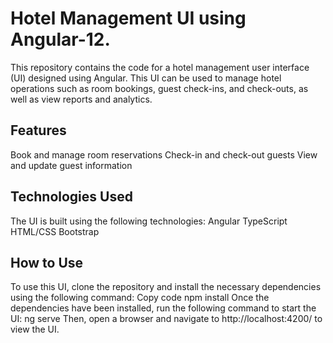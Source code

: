 # Hotel Management UI using Angular-12.

This repository contains the code for a hotel management user interface (UI) designed using Angular. This UI can be used to manage hotel operations such as room bookings, guest check-ins, and check-outs, as well as view reports and analytics.

## Features
Book and manage room reservations
Check-in and check-out guests
View and update guest information

## Technologies Used
The UI is built using the following technologies:
Angular
TypeScript
HTML/CSS
Bootstrap

## How to Use
To use this UI, clone the repository and install the necessary dependencies using the following command:
Copy code
npm install
Once the dependencies have been installed, run the following command to start the UI:
ng serve
Then, open a browser and navigate to http://localhost:4200/ to view the UI.
